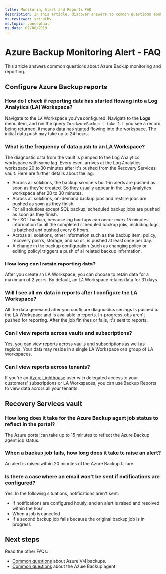 ```yaml
---
title: Monitoring Alert and Reports FAQ
description: In this article, discover answers to common questions about the Azure Backup Monitoring Alert and Azure Backup reports.
ms.reviewer: srinathv
ms.topic: conceptual
ms.date: 07/08/2019
---
```


# Azure Backup Monitoring Alert - FAQ

This article answers common questions about Azure Backup monitoring and reporting.

## Configure Azure Backup reports

### How do I check if reporting data has started flowing into a Log Analytics (LA) Workspace?

Navigate to the LA Workspace you've configured. Navigate to the **Logs** menu item, and run the query `CoreAzureBackup | take 1`. If you see a record being returned, it means data has started flowing into the workspace. The initial data push may take up to 24 hours.

### What is the frequency of data push to an LA Workspace?

The diagnostic data from the vault is pumped to the Log Analytics workspace with some lag. Every event arrives at the Log Analytics workspace 20 to 30 minutes after it's pushed from the Recovery Services vault. Here are further details about the lag:

* Across all solutions, the backup service's built-in alerts are pushed as soon as they're created. So they usually appear in the Log Analytics workspace after 20 to 30 minutes.
* Across all solutions, on-demand backup jobs and restore jobs are pushed as soon as they finish.
* For all solutions except SQL backup, scheduled backup jobs are pushed as soon as they finish.
* For SQL backup, because log backups can occur every 15 minutes, information for all the completed scheduled backup jobs, including logs, is batched and pushed every 6 hours.
* Across all solutions, other information such as the backup item, policy, recovery points, storage, and so on, is pushed at least once per day.
* A change in the backup configuration (such as changing policy or editing policy) triggers a push of all related backup information.

### How long can I retain reporting data?

After you create an LA Workspace, you can choose to retain data for a maximum of 2 years. By default, an LA Workspace retains data for 31 days.

### Will I see all my data in reports after I configure the LA Workspace?

 All the data generated after you configure diagnostics settings is pushed to the LA Workspace and is available in reports. In-progress jobs aren't pushed for reporting. After the job finishes or fails, it's sent to reports.

### Can I view reports across vaults and subscriptions?

Yes, you can view reports across vaults and subscriptions as well as regions. Your data may reside in a single LA Workspace or a group of LA Workspaces.

### Can I view reports across tenants?

If you're an [Azure Lighthouse](https://azure.microsoft.com/services/azure-lighthouse/) user with delegated access to your customers' subscriptions or LA Workspaces, you can use Backup Reports to view data across all your tenants.

## Recovery Services vault

### How long does it take for the Azure Backup agent job status to reflect in the portal?

The Azure portal can take up to 15 minutes to reflect the Azure Backup agent job status.

### When a backup job fails, how long does it take to raise an alert?

An alert is raised within 20 minutes of the Azure Backup failure.

### Is there a case where an email won’t be sent if notifications are configured?

Yes. In the following situations, notifications aren't sent:

* If notifications are configured hourly, and an alert is raised and resolved within the hour
* When a job is canceled
* If a second backup job fails because the original backup job is in progress

## Next steps

Read the other FAQs:

* [Common questions](backup-azure-vm-backup-faq.yml) about Azure VM backups.
* [Common questions](backup-azure-file-folder-backup-faq.md) about the Azure Backup agent
